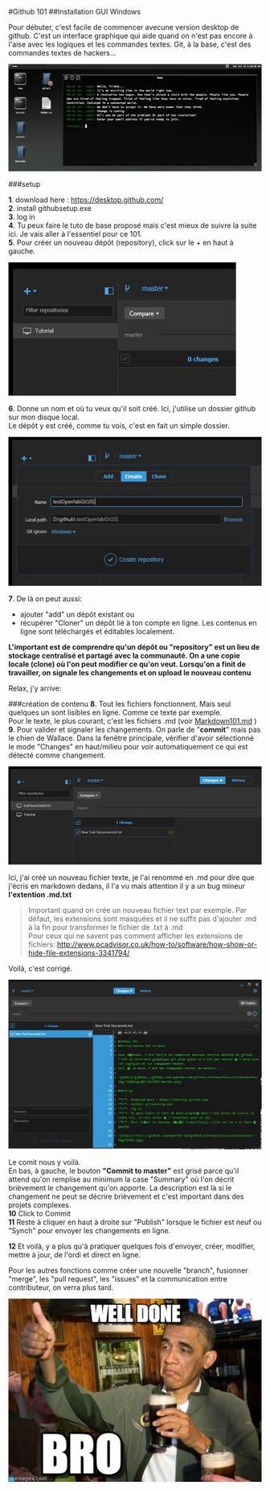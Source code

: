 #Github 101
##Installation GUI Windows

Pour débuter, c'est facile de commencer avecune version desktop de github. C'est un interface graphique qui aide quand on n'est pas encore à l'aise avec les logiques et les commandes textes.
Git, à la base, c'est des commandes textes de hackers... 

![mrRobot](https://github.com/openfab-lab/github-introduction-ws/blob/master/img/mrRobot.png)

###setup

**1**. download here : https://desktop.github.com/   
**2**. install githubsetup.exe   
**3**. log in   
**4**. Tu peux faire le tuto de base proposé mais c'est mieux de suivre la suite ici. Je vais aller à l'essentiel pour ce 101.   
**5**. Pour créer un nouveau dépôt (repository), click sur le + en haut à gauche.   

![step1](https://github.com/openfab-lab/github-introduction-ws/blob/master/img/Git01.jpg)

**6**. Donne un nom et où tu veux qu'il soit créé. Ici, j'utilise un dossier github sur mon disque local.   
Le dépôt y est créé, comme tu vois, c'est en fait un simple dossier.

![step2](https://github.com/openfab-lab/github-introduction-ws/blob/master/img/Git02.jpg)

**7**. De là on peut aussi: 
- ajouter "add" un dépôt existant ou 
- récupérer "Cloner" un dépôt lié à ton compte en ligne. Les contenus en ligne sont téléchargés et éditables localement.

**L'important est de comprendre qu'un dépôt ou "repository" est un lieu de stockage centralisé et partagé avec la communauté.
On a une copie locale (clone) où l'on peut modifier ce qu'on veut. Lorsqu'on a finit de travailler, on signale les changements et on upload le nouveau contenu**    

Relax, j'y arrive:

###création de contenu
**8**. Tout les fichiers fonctionnent. Mais seul quelques un sont lisibles en ligne. Comme ce texte par exemple.   
Pour le texte, le plus courant, c'est les fichiers .md (voir [Markdown101.md](https://github.com/openfab-lab/github-introduction-ws/blob/master/Markdown101.md) )
**9**. Pour valider et signaler les changements. On parle de "**commit**" mais pas le chien de Wallace. 
Dans la fenêtre principale, vérifier d'avoir sélectionné le mode "Changes" en haut/milieu pour voir automatiquement ce qui est détecté comme changement.   

![step3](https://github.com/openfab-lab/github-introduction-ws/blob/master/img/Git03.jpg)

Ici, j'ai créé un nouveau fichier texte, je l'ai renommé en .md pour dire que j'écris en markdown dedans, il l'a vu mais attention il y a un bug mineur **l'extention .md.txt**

>Important quand on crée un nouveau fichier text par exemple. Par défaut, les extensions sont masquées et il ne suffit pas d'ajouter .md à la fin pour transformer le fichier de .txt à .md  
>Pour ceux qui ne savent pas comment afficher les extensions de fichiers:
>http://www.pcadvisor.co.uk/how-to/software/how-show-or-hide-file-extensions-3341794/

Voilà, c'est corrigé. 

![step4](https://github.com/openfab-lab/github-introduction-ws/blob/master/img/Git04.jpg)

Le comit nous y voilà.   
En bas, à gauche, le bouton **"Commit to master"** est grisé parce qu'il attend qu'on remplise au minimum la case "Summary" où l'on décrit brièvement le changement qu'on apporte. La description est là si le changement ne peut se décrire brièvement et c'est important dans des projets complexes.   
**10** Click to Commit   
**11** Reste à cliquer en haut à droite sur "Publish" lorsque le fichier est neuf ou "Synch" pour envoyer les changements en ligne.   

**12** Et voilà, y a plus qu'à pratiquer quelques fois d'envoyer, créer, modifier, mettre à jour, de l'ordi et direct en ligne.  

Pour les autres fonctions comme créer une nouvelle "branch", fusionner "merge", les "pull request", les "issues" et la communication entre contributeur, on verra plus tard.   

![step4](https://github.com/openfab-lab/github-introduction-ws/blob/master/img/welldone.jpg)

